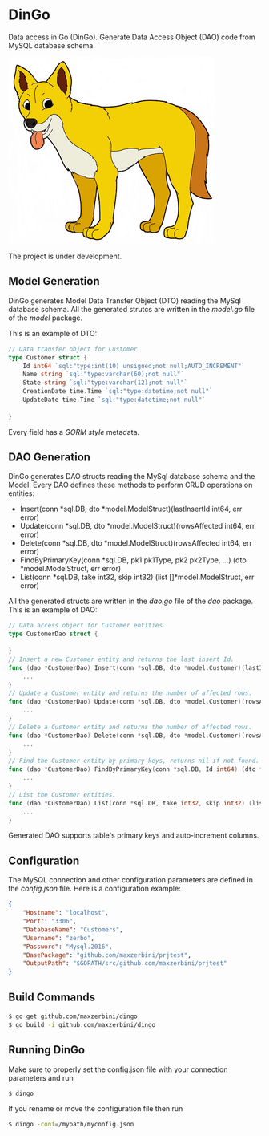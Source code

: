 # DinGo
Data access in Go (DinGo). Generate Data Access Object (DAO) code from MySQL database schema.

![Dingo](doc/img/dingo_small.png)

The project is under development.

## Model Generation
DinGo generates Model Data Transfer Object (DTO) reading the MySql database schema.
All the generated strutcs are written in the *model.go* file of the *model* package.

This is an example of DTO:
```Go
// Data transfer object for Customer
type Customer struct {
	Id int64 `sql:"type:int(10) unsigned;not null;AUTO_INCREMENT"`
	Name string `sql:"type:varchar(60);not null"`
	State string `sql:"type:varchar(12);not null"`
	CreationDate time.Time `sql:"type:datetime;not null"`
	UpdateDate time.Time `sql:"type:datetime;not null"`
	
}
```
Every field has a *GORM style* metadata.

## DAO Generation
DinGo generates DAO structs reading the MySql database schema and the Model.
Every DAO defines these methods to perform CRUD operations on entities:
- Insert(conn *sql.DB, dto *model.ModelStruct)(lastInsertId int64, err error)
- Update(conn *sql.DB, dto *model.ModelStruct)(rowsAffected int64, err error)
- Delete(conn *sql.DB, dto *model.ModelStruct)(rowsAffected int64, err error)
- FindByPrimaryKey(conn *sql.DB, pk1 pk1Type, pk2 pk2Type, ...) (dto *model.ModelStruct, err error)
- List(conn *sql.DB, take int32, skip int32) (list []*model.ModelStruct, err error)

All the generated structs are written in the *dao.go* file of the *dao* package.
This is an example of DAO:
```Go
// Data access object for Customer entities.
type CustomerDao struct {
	
}
// Insert a new Customer entity and returns the last insert Id.
func (dao *CustomerDao) Insert(conn *sql.DB, dto *model.Customer)(lastInsertId int64, err error){
	...
}
// Update a Customer entity and returns the number of affected rows.
func (dao *CustomerDao) Update(conn *sql.DB, dto *model.Customer)(rowsAffected int64, err error){
	...
}
// Delete a Customer entity and returns the number of affected rows.
func (dao *CustomerDao) Delete(conn *sql.DB, dto *model.Customer)(rowsAffected int64, err error){
	...
}
// Find the Customer entity by primary keys, returns nil if not found.
func (dao *CustomerDao) FindByPrimaryKey(conn *sql.DB, Id int64) (dto *model.Customer, err error){
	...
}
// List the Customer entities.
func (dao *CustomerDao) List(conn *sql.DB, take int32, skip int32) (list []*model.Customer, err error){
	...
}
```
Generated DAO supports table's primary keys and auto-increment columns.

## Configuration
The MySQL connection and other configuration parameters are defined in the *config.json* file.
Here is a configuration example:
```JSON
{
	"Hostname": "localhost", 
	"Port": "3306", 
	"DatabaseName": "Customers", 
	"Username": "zerbo", 
	"Password": "Mysql.2016",
	"BasePackage": "github.com/maxzerbini/prjtest",
	"OutputPath": "$GOPATH/src/github.com/maxzerbini/prjtest"
}
```

## Build Commands
```bash
$ go get github.com/maxzerbini/dingo
$ go build -i github.com/maxzerbini/dingo
```

## Running DinGo
Make sure to properly set the config.json file with your connection parameters and run
```bash
$ dingo 
```
If you rename or move the configuration file then run
```bash
$ dingo -conf=/mypath/myconfig.json
```